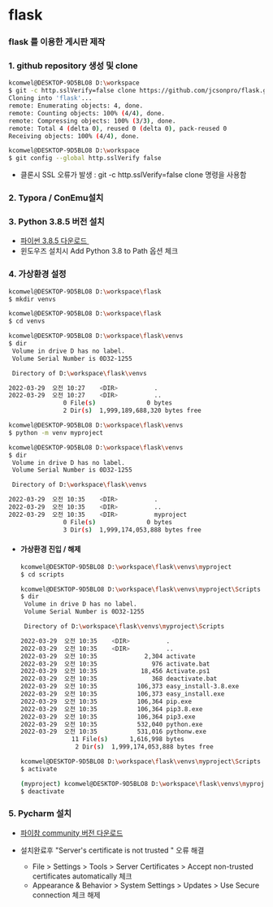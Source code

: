 # flask
### flask 를 이용한 게시판 제작



### 1. github repository 생성 및 clone

```bash
kcomwel@DESKTOP-9D5BLO8 D:\workspace
$ git -c http.sslVerify=false clone https://github.com/jcsonpro/flask.git
Cloning into 'flask'...
remote: Enumerating objects: 4, done.
remote: Counting objects: 100% (4/4), done.
remote: Compressing objects: 100% (3/3), done.
remote: Total 4 (delta 0), reused 0 (delta 0), pack-reused 0
Receiving objects: 100% (4/4), done.

kcomwel@DESKTOP-9D5BLO8 D:\workspace
$ git config --global http.sslVerify false
```

- 클론시 SSL 오류가 발생 : git -c http.sslVerify=false clone <repository> 명령을 사용함



### 2. Typora / ConEmu설치



### 3. Python 3.8.5 버전 설치

- [파이썬 3.8.5 다운로드 ](https://www.python.org/downloads/release/python-385/) 
- 윈도우즈 설치시 Add Python 3.8 to Path 옵션 체크

### 

### 4. 가상환경 설정

```bash
kcomwel@DESKTOP-9D5BLO8 D:\workspace\flask
$ mkdir venvs

kcomwel@DESKTOP-9D5BLO8 D:\workspace\flask
$ cd venvs

kcomwel@DESKTOP-9D5BLO8 D:\workspace\flask\venvs
$ dir
 Volume in drive D has no label.
 Volume Serial Number is 0D32-1255

 Directory of D:\workspace\flask\venvs

2022-03-29  오전 10:27    <DIR>          .
2022-03-29  오전 10:27    <DIR>          ..
               0 File(s)              0 bytes
               2 Dir(s)  1,999,189,688,320 bytes free

kcomwel@DESKTOP-9D5BLO8 D:\workspace\flask\venvs
$ python -m venv myproject

kcomwel@DESKTOP-9D5BLO8 D:\workspace\flask\venvs
$ dir
 Volume in drive D has no label.
 Volume Serial Number is 0D32-1255

 Directory of D:\workspace\flask\venvs

2022-03-29  오전 10:35    <DIR>          .
2022-03-29  오전 10:35    <DIR>          ..
2022-03-29  오전 10:35    <DIR>          myproject
               0 File(s)              0 bytes
               3 Dir(s)  1,999,174,053,888 bytes free
```

- #### 가상환경 진입 / 해제

  ```bash
  kcomwel@DESKTOP-9D5BLO8 D:\workspace\flask\venvs\myproject
  $ cd scripts
  
  kcomwel@DESKTOP-9D5BLO8 D:\workspace\flask\venvs\myproject\Scripts
  $ dir
   Volume in drive D has no label.
   Volume Serial Number is 0D32-1255
  
   Directory of D:\workspace\flask\venvs\myproject\Scripts
  
  2022-03-29  오전 10:35    <DIR>          .
  2022-03-29  오전 10:35    <DIR>          ..
  2022-03-29  오전 10:35             2,304 activate
  2022-03-29  오전 10:35               976 activate.bat
  2022-03-29  오전 10:35            18,456 Activate.ps1
  2022-03-29  오전 10:35               368 deactivate.bat
  2022-03-29  오전 10:35           106,373 easy_install-3.8.exe
  2022-03-29  오전 10:35           106,373 easy_install.exe
  2022-03-29  오전 10:35           106,364 pip.exe
  2022-03-29  오전 10:35           106,364 pip3.8.exe
  2022-03-29  오전 10:35           106,364 pip3.exe
  2022-03-29  오전 10:35           532,040 python.exe
  2022-03-29  오전 10:35           531,016 pythonw.exe
                11 File(s)      1,616,998 bytes
                 2 Dir(s)  1,999,174,053,888 bytes free
  
  kcomwel@DESKTOP-9D5BLO8 D:\workspace\flask\venvs\myproject\Scripts
  $ activate
  
  (myproject) kcomwel@DESKTOP-9D5BLO8 D:\workspace\flask\venvs\myproject\Scripts
  $ deactivate
  ```

  

### 5. Pycharm 설치

- [파이참 community 버전 다운로드](https://www.jetbrains.com/ko-kr/pycharm/download/#section=windows)

- 설치완료후 "Server's certificate is not trusted " 오류 해결
  - File > Settings > Tools > Server Certificates > Accept non-trusted certificates automatically 체크
  - Appearance & Behavior > System Settings > Updates > Use Secure connection 체크 해제
